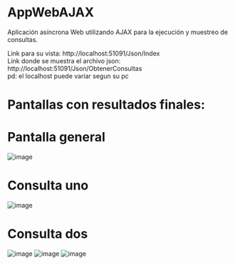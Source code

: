 # AppWebAJAX
Aplicación asíncrona Web utilizando AJAX para la ejecución y muestreo de consultas.

Link para su vista:
http://localhost:51091/Json/Index
<br>
Link donde se muestra el archivo json:
http://localhost:51091/Json/ObtenerConsultas <br>
pd: el localhost puede variar segun su pc

# Pantallas con resultados finales:
# Pantalla general
![image](https://github.com/Perla1802/AppWebAJAX/assets/59744172/fe119080-6e9c-4c48-a955-24f995ccb81b)
# Consulta uno
![image](https://github.com/Perla1802/AppWebAJAX/assets/59744172/88e1f773-782d-45a8-8fa3-326482a09c84)
# Consulta dos
![image](https://github.com/Perla1802/AppWebAJAX/assets/59744172/10215a79-bfc2-4114-aad1-bb09a25db882)
![image](https://github.com/Perla1802/AppWebAJAX/assets/59744172/3c7f1dfc-f492-46c7-b854-16ed28a425f4)
![image](https://github.com/Perla1802/AppWebAJAX/assets/59744172/f90f4cdd-5fe9-45c5-954d-128fb26de20d)
